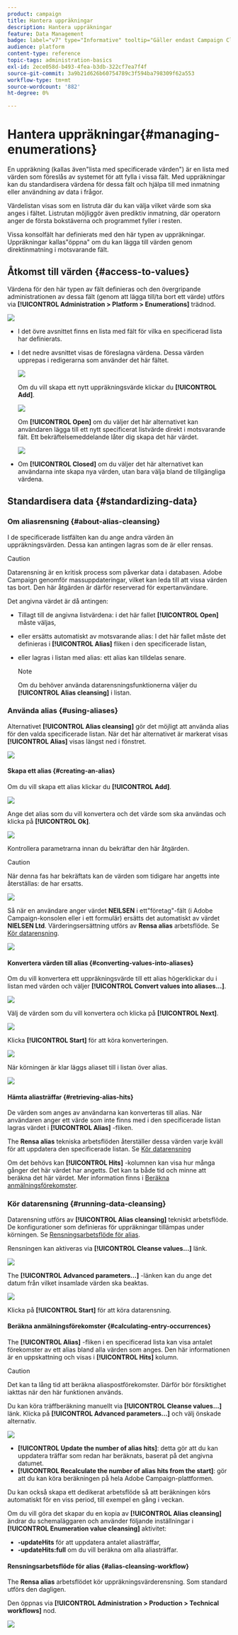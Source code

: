 ```yaml
---
product: campaign
title: Hantera uppräkningar
description: Hantera uppräkningar
feature: Data Management
badge: label="v7" type="Informative" tooltip="Gäller endast Campaign Classic v7"
audience: platform
content-type: reference
topic-tags: administration-basics
exl-id: 2ece058d-b493-4fea-b3db-322cf7ea7f4f
source-git-commit: 3a9b21d626b60754789c3f594ba798309f62a553
workflow-type: tm+mt
source-wordcount: '882'
ht-degree: 0%

---
```


# Hantera uppräkningar{#managing-enumerations}



En uppräkning (kallas även&quot;lista med specificerade värden&quot;) är en lista med värden som föreslås av systemet för att fylla i vissa fält. Med uppräkningar kan du standardisera värdena för dessa fält och hjälpa till med inmatning eller användning av data i frågor.

Värdelistan visas som en listruta där du kan välja vilket värde som ska anges i fältet. Listrutan möjliggör även prediktiv inmatning, där operatorn anger de första bokstäverna och programmet fyller i resten.

Vissa konsolfält har definierats med den här typen av uppräkningar. Uppräkningar kallas&quot;öppna&quot; om du kan lägga till värden genom direktinmatning i motsvarande fält.

## Åtkomst till värden {#access-to-values}

Värdena för den här typen av fält definieras och den övergripande administrationen av dessa fält (genom att lägga till/ta bort ett värde) utförs via **[!UICONTROL Administration > Platform > Enumerations]** trädnod.

![](assets/s_ncs_user_itemized_list_node.png)

* I det övre avsnittet finns en lista med fält för vilka en specificerad lista har definierats.
* I det nedre avsnittet visas de föreslagna värdena. Dessa värden upprepas i redigerarna som använder det här fältet.

  ![](assets/s_ncs_user_itemized_list_values.png)

  Om du vill skapa ett nytt uppräkningsvärde klickar du **[!UICONTROL Add]**.

  ![](assets/s_ncs_user_itemized_list.png)

  Om **[!UICONTROL Open]** om du väljer det här alternativet kan användaren lägga till ett nytt specificerat listvärde direkt i motsvarande fält. Ett bekräftelsemeddelande låter dig skapa det här värdet.

  ![](assets/s_ncs_user_itemized_list_new_value.png)

* Om **[!UICONTROL Closed]** om du väljer det här alternativet kan användarna inte skapa nya värden, utan bara välja bland de tillgängliga värdena.

## Standardisera data {#standardizing-data}

### Om aliasrensning {#about-alias-cleansing}

I de specificerade listfälten kan du ange andra värden än uppräkningsvärden. Dessa kan antingen lagras som de är eller rensas.

>[!CAUTION]
>
>Datarensning är en kritisk process som påverkar data i databasen. Adobe Campaign genomför massuppdateringar, vilket kan leda till att vissa värden tas bort. Den här åtgärden är därför reserverad för expertanvändare.

Det angivna värdet är då antingen:

* Tillagt till de angivna listvärdena: i det här fallet **[!UICONTROL Open]** måste väljas,
* eller ersätts automatiskt av motsvarande alias: I det här fallet måste det definieras i **[!UICONTROL Alias]** fliken i den specificerade listan,
* eller lagras i listan med alias: ett alias kan tilldelas senare.

  >[!NOTE]
  >
  >Om du behöver använda datarensningsfunktionerna väljer du **[!UICONTROL Alias cleansing]** i listan.

### Använda alias {#using-aliases}

Alternativet **[!UICONTROL Alias cleansing]** gör det möjligt att använda alias för den valda specificerade listan. När det här alternativet är markerat visas **[!UICONTROL Alias]** visas längst ned i fönstret.

![](assets/s_ncs_user_itemized_list_alias_option.png)

#### Skapa ett alias {#creating-an-alias}

Om du vill skapa ett alias klickar du **[!UICONTROL Add]**.

![](assets/s_ncs_user_itemized_list_alias_create.png)

Ange det alias som du vill konvertera och det värde som ska användas och klicka på **[!UICONTROL Ok]**.

![](assets/s_ncs_user_itemized_list_alias_create_2.png)

Kontrollera parametrarna innan du bekräftar den här åtgärden.

>[!CAUTION]
>
>När denna fas har bekräftats kan de värden som tidigare har angetts inte återställas: de har ersatts.

![](assets/s_ncs_user_itemized_list_alias_create_3.png)

Så när en användare anger värdet **NEILSEN** i ett&quot;företag&quot;-fält (i Adobe Campaign-konsolen eller i ett formulär) ersätts det automatiskt av värdet **NIELSEN Ltd**. Värderingsersättning utförs av **Rensa alias** arbetsflöde. Se [Kör datarensning](#running-data-cleansing).

![](assets/s_ncs_user_itemized_list_alias_use.png)

#### Konvertera värden till alias {#converting-values-into-aliases}

Om du vill konvertera ett uppräkningsvärde till ett alias högerklickar du i listan med värden och väljer **[!UICONTROL Convert values into aliases...]**.

![](assets/s_ncs_user_itemized_list_alias_detail.png)

Välj de värden som du vill konvertera och klicka på **[!UICONTROL Next]**.

![](assets/s_ncs_user_itemized_list_alias_transform.png)

Klicka **[!UICONTROL Start]** för att köra konverteringen.

![](assets/s_ncs_user_itemized_list_alias_detail1.png)

När körningen är klar läggs aliaset till i listan över alias.

![](assets/s_ncs_user_itemized_list_alias_detail2.png)

#### Hämta aliasträffar {#retrieving-alias-hits}

De värden som anges av användarna kan konverteras till alias. När användaren anger ett värde som inte finns med i den specificerade listan lagras värdet i **[!UICONTROL Alias]** -fliken.

The **Rensa alias** tekniska arbetsflöden återställer dessa värden varje kväll för att uppdatera den specificerade listan. Se [Kör datarensning](#running-data-cleansing)

Om det behövs kan **[!UICONTROL Hits]** -kolumnen kan visa hur många gånger det här värdet har angetts. Det kan ta både tid och minne att beräkna det här värdet. Mer information finns i [Beräkna anmälningsförekomster](#calculating-entry-occurrences).

### Kör datarensning {#running-data-cleansing}

Datarensning utförs av **[!UICONTROL Alias cleansing]** tekniskt arbetsflöde. De konfigurationer som definieras för uppräkningar tillämpas under körningen. Se [Rensningsarbetsflöde för alias](#alias-cleansing-workflow).

Rensningen kan aktiveras via **[!UICONTROL Cleanse values...]** länk.

![](assets/s_ncs_user_itemized_list_alias_start_normalize.png)

The **[!UICONTROL Advanced parameters...]** -länken kan du ange det datum från vilket insamlade värden ska beaktas.

![](assets/s_ncs_user_itemized_list_alias_normalize.png)

Klicka på **[!UICONTROL Start]** för att köra datarensning.

#### Beräkna anmälningsförekomster {#calculating-entry-occurrences}

The **[!UICONTROL Alias]** -fliken i en specificerad lista kan visa antalet förekomster av ett alias bland alla värden som anges. Den här informationen är en uppskattning och visas i **[!UICONTROL Hits]** kolumn.

>[!CAUTION]
>
>Det kan ta lång tid att beräkna aliaspostförekomster. Därför bör försiktighet iakttas när den här funktionen används.

Du kan köra träffberäkning manuellt via **[!UICONTROL Cleanse values...]** länk. Klicka på **[!UICONTROL Advanced parameters...]** och välj önskade alternativ.

![](assets/s_ncs_user_itemized_list_alias_hits.png)

* **[!UICONTROL Update the number of alias hits]**: detta gör att du kan uppdatera träffar som redan har beräknats, baserat på det angivna datumet.
* **[!UICONTROL Recalculate the number of alias hits from the start]**: gör att du kan köra beräkningen på hela Adobe Campaign-plattformen.

Du kan också skapa ett dedikerat arbetsflöde så att beräkningen körs automatiskt för en viss period, till exempel en gång i veckan.

Om du vill göra det skapar du en kopia av **[!UICONTROL Alias cleansing]** ändrar du schemaläggaren och använder följande inställningar i **[!UICONTROL Enumeration value cleansing]** aktivitet:

* **-updateHits** för att uppdatera antalet aliasträffar,
* **-updateHits:full** om du vill beräkna om alla aliasträffar.

#### Rensningsarbetsflöde för alias {#alias-cleansing-workflow}

The **Rensa alias** arbetsflödet kör uppräkningsvärderensning. Som standard utförs den dagligen.

Den öppnas via **[!UICONTROL Administration > Production > Technical workflows]** nod.

![](assets/s_ncs_user_itemized_list_alias_wf.png)
